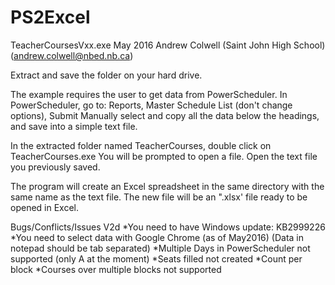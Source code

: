 # PS2Excel

TeacherCoursesVxx.exe
May 2016
Andrew Colwell (Saint John High School)(andrew.colwell@nbed.nb.ca)

Extract and save the folder on your hard drive.

The example requires the user to get data from PowerScheduler.
In PowerScheduler, go to: Reports, Master Schedule List (don't change options), Submit
Manually select and copy all the data below the headings, and save into a simple text file.

In the extracted folder named TeacherCourses, double click on TeacherCourses.exe
You will be prompted to open a file. Open the text file you previously saved.

The program will create an Excel spreadsheet in the same directory with the same name as the text file.
The new file will be an ".xlsx' file ready to be opened in Excel.

Bugs/Conflicts/Issues
V2d
  *You need to have Windows update: KB2999226
  *You need to select data with Google Chrome (as of May2016) (Data in notepad should be tab separated)
  *Multiple Days in PowerScheduler not supported (only A at the moment)
  *Seats filled not created
  *Count per block
  *Courses over multiple blocks not supported
